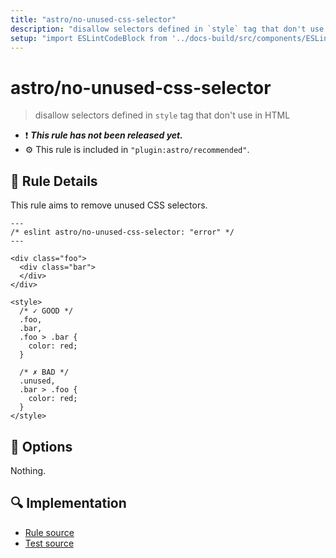 ```yaml
---
title: "astro/no-unused-css-selector"
description: "disallow selectors defined in `style` tag that don't use in HTML"
setup: "import ESLintCodeBlock from '../docs-build/src/components/ESLintCodeBlockWrap.astro'"
---
```


# astro/no-unused-css-selector

> disallow selectors defined in `style` tag that don't use in HTML

- :exclamation: <badge text="This rule has not been released yet." vertical="middle" type="error"> **_This rule has not been released yet._** </badge>
- :gear: This rule is included in `"plugin:astro/recommended"`.

## :book: Rule Details

This rule aims to remove unused  CSS selectors.

<ESLintCodeBlock>

<!--eslint-skip-->

```astro
---
/* eslint astro/no-unused-css-selector: "error" */
---

<div class="foo">
  <div class="bar">
  </div>
</div>

<style>
  /* ✓ GOOD */
  .foo,
  .bar,
  .foo > .bar {
    color: red;
  }

  /* ✗ BAD */
  .unused,
  .bar > .foo {
    color: red;
  }
</style>
```

</ESLintCodeBlock>

## :wrench: Options

Nothing.

## :mag: Implementation

- [Rule source](https://github.com/ota-meshi/eslint-plugin-astro/blob/main/src/rules/no-unused-css-selector.ts)
- [Test source](https://github.com/ota-meshi/eslint-plugin-astro/blob/main/tests/src/rules/no-unused-css-selector.ts)
